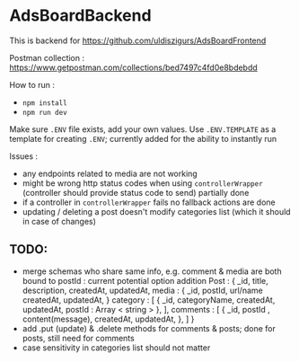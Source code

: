 # AdsBoardBackend
This is backend for https://github.com/uldiszigurs/AdsBoardFrontend

Postman collection : https://www.getpostman.com/collections/bed7497c4fd0e8bdebdd

How to run : 
- `npm install`
- `npm run dev`

Make sure `.ENV` file exists, add your own values. Use `.ENV.TEMPLATE` as a template for creating `.ENV`;
currently added for the ability to instantly run

Issues : 
- any endpoints related to media are not working
- might be wrong http status codes when using `controllerWrapper` (controller should provide status code to send) partially done
- if a controller in `controllerWrapper` fails no fallback actions are done
- updating / deleting a post doesn't modify categories list (which it should in case of changes)


## TODO: 
- merge schemas who share same info, e.g. comment & media are both bound to postId : 
current potential option 
addition
Post : {
  _id, 
  title, 
  description, 
  createdAt, 
  updatedAt, 
  media : {
    _id,
    postId,
    url/name
    createdAt, 
    updatedAt,
  }
  category : [
    {
      _id,
      categoryName,
      createdAt, 
      updatedAt,
      postId : Array < string >
    },
  ],
  comments : [
    {
      _id,
      postId ,
      content(message),
      createdAt,
      updatedAt,
    },
  ]
}
- add .put (update) & .delete methods for comments & posts; done for posts, still need for comments
- case sensitivity in categories list should not matter